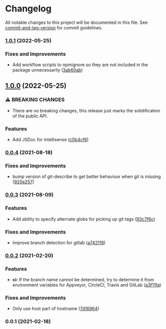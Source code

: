 # Changelog

All notable changes to this project will be documented in this file. See [commit-and-tag-version](https://github.com/absolute-version/commit-and-tag-version) for commit guidelines.

### [1.0.1](https://github.com/absolute-version/absolute-version-js/compare/v1.0.0...v1.0.1) (2022-05-25)


### Fixes and Improvements

* Add workflow scripts to npmignore so they are not included in the package unnecessarily ([3ab60ab](https://github.com/absolute-version/absolute-version-js/commit/3ab60ab851e823a114411a433c4bf7b6b4529280))

## [1.0.0](https://github.com/absolute-version/absolute-version-js/compare/v0.0.4...v1.0.0) (2022-05-25)


### ⚠ BREAKING CHANGES

* There are no breaking changes, this release just marks the solidification of the public API.

### Features

* Add JSDoc for intellisense ([c0b4cf6](https://github.com/absolute-version/absolute-version-js/commit/c0b4cf6038f8345da58260fd554f6d0f479b1699))

### [0.0.4](https://github.com/pact-foundation/absolute-version-js/compare/v0.0.3...v0.0.4) (2021-08-18)


### Fixes and Improvements

* bump version of git-describe to get better behaviour when git is missing ([920e257](https://github.com/pact-foundation/absolute-version-js/commit/920e257893d7d36db300967be09a6c3d837a79c0))

### [0.0.3](https://github.com/pact-foundation/absolute-version-js/compare/v0.0.2...v0.0.3) (2021-08-09)


### Features

* Add ability to specify alternate globs for picking up git tags ([93c7f6c](https://github.com/pact-foundation/absolute-version-js/commit/93c7f6cda487b9206a52d14a3ee5d86168a0cca6))


### Fixes and Improvements

* Improve branch detection for gitlab ([a742118](https://github.com/pact-foundation/absolute-version-js/commit/a7421183ce54fc412ea4b81ecdf4450375902eb9))

### [0.0.2](https://github.com/pact-foundation/absolute-version-js/compare/v0.0.1...v0.0.2) (2021-02-20)


### Features

* **ci:** If the branch name cannot be determined, try to determine it from environment variables for Appveyor, CircleCI, Travis and GitLab ([a3f11fa](https://github.com/pact-foundation/absolute-version-js/commit/a3f11faf1bf0190f08192af89ee987298b71c310))


### Fixes and Improvements

* Only use host part of hostname ([7d16964](https://github.com/pact-foundation/absolute-version-js/commit/7d16964ea6dde99ff19a416f56a22f3e1ac2a1b9))

### 0.0.1 (2021-02-18)
